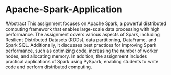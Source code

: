 # Apache-Spark-Application
#Abstract
This assignment focuses on Apache Spark, a powerful distributed computing framework that enables
large-scale data processing with high performance. The assignment covers various aspects of
Spark, including Resilient Distributed Datasets (RDDs), data partitioning, DataFrame, and Spark
SQL. Additionally, it discusses best practices for improving Spark performance, such as optimizing
code, increasing the number of worker nodes, and allocating memory.
In addition, the assignment includes practical applications of Spark using PySpark, enabling
students to write code and perform distributed computing.
